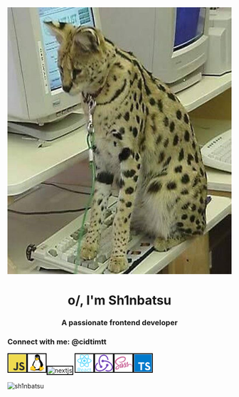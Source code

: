 <div style="margin: auto">
<img src="https://github.com/Sh1nbatsu/Sh1nbatsu/blob/main/public/pfp.jpg" alt="pfp" height="600px" width="600px">
</div>
<h1 align="center">o/, I'm Sh1nbatsu</h1>
<h3 align="center">A passionate frontend developer</h3>

<h3 align="left">Connect with me: @cidtimtt</h3>
<p align="left">
</p>

<p align="left"><img src="https://raw.githubusercontent.com/devicons/devicon/master/icons/javascript/javascript-original.svg" alt="javascript" width="40" height="40" border="2px solid transparent"/><span border="2px solid transparent" width="4px"></span><img src="https://raw.githubusercontent.com/devicons/devicon/master/icons/linux/linux-original.svg" alt="linux" width="40" height="40" border="2px solid transparent"/><img src="https://cdn.worldvectorlogo.com/logos/nextjs-2.svg" alt="nextjs" width="40" height="40"border="2px solid transparent"/> <img src="https://raw.githubusercontent.com/devicons/devicon/master/icons/react/react-original-wordmark.svg" alt="react" width="40" height="40" border="2px solid transparent"/><img src="https://raw.githubusercontent.com/devicons/devicon/master/icons/redux/redux-original.svg" alt="redux" width="40" height="40" border="2px solid transparent"/><img src="https://raw.githubusercontent.com/devicons/devicon/master/icons/sass/sass-original.svg" alt="sass" width="40" height="40"border="2px solid transparent"/><img src="https://raw.githubusercontent.com/devicons/devicon/master/icons/typescript/typescript-original.svg" alt="typescript" width="40" height="40" border="2px solid transparent"/> </p>

<p><img align="center" src="https://github-readme-stats.vercel.app/api/top-langs?username=sh1nbatsu&show_icons=true&locale=en&layout=compact&theme=dark" alt="sh1nbatsu" /></p>

